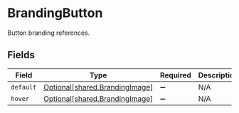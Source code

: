 # BrandingButton

Button branding references.


## Fields

| Field                                                                      | Type                                                                       | Required                                                                   | Description                                                                |
| -------------------------------------------------------------------------- | -------------------------------------------------------------------------- | -------------------------------------------------------------------------- | -------------------------------------------------------------------------- |
| `default`                                                                  | [Optional[shared.BrandingImage]](undefined/models/shared/brandingimage.md) | :heavy_minus_sign:                                                         | N/A                                                                        |
| `hover`                                                                    | [Optional[shared.BrandingImage]](undefined/models/shared/brandingimage.md) | :heavy_minus_sign:                                                         | N/A                                                                        |